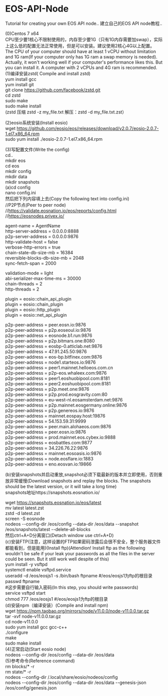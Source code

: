 # EOS-API-Node
Tutorial for creating your own EOS API node.. 建立自己的EOS API node教程..  

(0)Centos 7 x64  
CPU至少要1核心不限制使用的，内存至少要1G（只有1G内存需要加swap），实际上这么低的配置无法正常使用，但是可以安装。建议使用2核心4G以上配置。  
The CPU of your computer should have at least 1 vCPU without limitation and 1G ram(If your computer only has 1G ram a swap memory is needed). Actually, it won't working well if your computer's performance likes this. But you can install it. A computer with 2 vCPUs and 4G ram is recommended.  
(1)编译安装zstd( Compile and install zstd)  
yum  install  gcc  
yum install git  
git clone https://github.com/facebook/zstd.git  
cd zstd  
sudo make  
sudo make install  
(zstd 压缩 zstd -z my_file.txt 解压：zstd -d my_file.txt.zst）  

(2)eosio系统安装(Install eosio)  
wget https://github.com/eosio/eos/releases/download/v2.0.7/eosio-2.0.7-1.el7.x86_64.rpm  
sudo yum install ./eosio-2.0.7-1.el7.x86_64.rpm  

(3)写配置文件(Write the config)  
cd..  
mkdir eos  
cd eos  
mkdir config  
mkdir data  
mkdir snapshots  
(a)cd config  
nano config.ini  
然后把下列内容填上去(Copy the following text into config.ini)  
//P2P节点(Peer to peer node)  
//https://validate.eosnation.io/eos/reports/config.html  
//https://eosnodes.privex.io/  

agent-name = AgentName  
http-server-address = 0.0.0.0:8888  
p2p-server-address = 0.0.0.0:9876  
http-validate-host = false  
verbose-http-errors = true    
chain-state-db-size-mb = 16384  
reversible-blocks-db-size-mb = 2048  
sync-fetch-span = 2000  
  
validation-mode = light  
abi-serializer-max-time-ms = 30000  
chain-threads = 2  
http-threads = 2  
  
plugin = eosio::chain_api_plugin  
plugin = eosio::chain_plugin  
plugin = eosio::http_plugin     
plugin = eosio::net_api_plugin  
  
p2p-peer-address = peer.eosn.io:9876  
p2p-peer-address = p2p.eoseoul.io:9876  
p2p-peer-address = eosnode.b1.run:9876  
p2p-peer-address = p2p.bitmars.one:8080  
p2p-peer-address = eosbp-0.atticlab.net:9876  
p2p-peer-address = 47.91.245.50:9876  
p2p-peer-address = eos-bp.bitfinex.com:9876  
p2p-peer-address = node1.starteos.io:9876  
p2p-peer-address = peer1.mainnet.helloeos.com.cn  
p2p-peer-address = p2p-eos.whaleex.com:9876  
p2p-peer-address = peer1.eoshuobipool.com:8181  
p2p-peer-address = peer2.eoshuobipool.com:8181   
p2p-peer-address = p2p.meet.one:9876  
p2p-peer-address = p2p.prod.eosgravity.com:80  
p2p-peer-address = eu-west-nl.eosamsterdam.net:9876  
p2p-peer-address = p2p.mainnet.eosgermany.online:9876  
p2p-peer-address = p2p.genereos.io:9876  
p2p-peer-address = mainnet.eospay.host:19876  
p2p-peer-address = 54.153.59.31:9999  
p2p-peer-address = peer.main.alohaeos.com:9876  
p2p-peer-address = peer.eosn.io:9876  
p2p-peer-address = prod.mainnet.eos.cybex.io:9888  
p2p-peer-address = eosbattles.com:9877  
p2p-peer-address = 34.226.76.22:9876  
p2p-peer-address = mainnet.eosoasis.io:9876  
p2p-peer-address = node.eosflare.io:1883  
p2p-peer-address = eno.eosvan.io:19866  

(b)安装snapshots并启动重放,snapshot必须下载最新的版本并立即使用，否则重放非常缓慢(Download snapshots and replay the blocks. The snapshots should be the latest version, or it will take a long time)  
snapshots地址https://snapshots.eosnation.io/  
  
wget https://snapshots.eosnation.io/eos/latest  
mv latest latest.zst  
zstd -d latest.zst  
screen -S eosnode  
nodeos  --config-dir /eos/config --data-dir /eos/data --snapshot /eos/snapshots/latest --delete-all-blocks  
然后ctrl+A+D分离窗口(Detach window use ctrl+A+D)  
(c)安装FTP(注意，这样设置的FTP如果密码泄露后会很不安全，整个服务器文件都能看到，但是能用)(Install ftp)(Attendion! Install ftp as the following wouldn't be safe if your leak your passwords as all the files in the server could be seen. But it still work well despite of this)  
yum install -y vsftpd  
systemctl enable vsftpd.service  
useradd -d /eos/eosjs1 -s /bin/bash ftpname #/eos/eosjs1为ftp的根目录  
passwd ftpname  
#这步需要自行输入密码(In this step, you should write passwords)  
service vsftpd start  
chmod 777 /eos/eosjs1 #/eos/eosjs1为ftp的根目录  
(d)安装npm（编译安装）(Compile and install npm)  
wget https://npm.taobao.org/mirrors/node/v11.0.0/node-v11.0.0.tar.gz  
tar -xvf node-v11.0.0.tar.gz  
cd node-v11.0.0  
sudo yum install gcc gcc-c++  
./configure  
make  
sudo make install  
(4)正常启动(Start eosio node)  
nodeos  --config-dir /eos/config --data-dir /eos/data  
(5)参考命令(Reference command)  
rm blocks/* -r  
rm state/* -r  
nodeos --config-dir /.local/share/eosio/nodeos/config  
nodeos  --config-dir /eos/config --data-dir /eos/data --genesis-json /eos/config/genesis.json  


